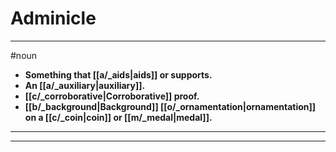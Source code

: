 # Adminicle
---
#noun
- **Something that [[a/_aids|aids]] or supports.**
- **An [[a/_auxiliary|auxiliary]].**
- **[[c/_corroborative|Corroborative]] proof.**
- **[[b/_background|Background]] [[o/_ornamentation|ornamentation]] on a [[c/_coin|coin]] or [[m/_medal|medal]].**
---
---

